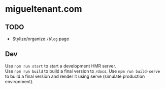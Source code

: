 # migueltenant.com

## TODO

- Stylize/organize `/blog` page

## Dev

Use `npm run start` to start a development HMR server.  
Use `npm run build` to build a final version to `/docs`.
Use `npm run build-serve` to build a final version and render it using serve (simulate production environment).
